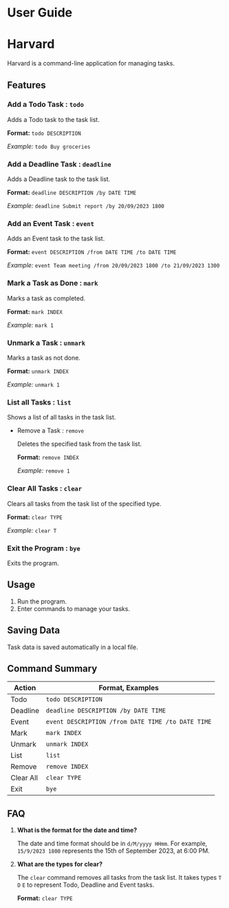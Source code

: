 # User Guide

# Harvard

Harvard is a command-line application for managing tasks.

## Features

### Add a Todo Task : `todo`

  Adds a Todo task to the task list.

  **Format:** `todo DESCRIPTION`

  _Example:_ `todo Buy groceries`


### Add a Deadline Task : `deadline`

  Adds a Deadline task to the task list.

  **Format:** `deadline DESCRIPTION /by DATE TIME`

  _Example:_ `deadline Submit report /by 20/09/2023 1800`


### Add an Event Task : `event`

  Adds an Event task to the task list.

  **Format:** `event DESCRIPTION /from DATE TIME /to DATE TIME`

  _Example:_ `event Team meeting /from 20/09/2023 1800 /to 21/09/2023 1300`


### Mark a Task as Done : `mark`

  Marks a task as completed.

  **Format:** `mark INDEX`

  _Example:_ `mark 1`


### Unmark a Task : `unmark`

  Marks a task as not done.

  **Format:** `unmark INDEX`

  _Example:_ `unmark 1`


### List all Tasks : `list`

  Shows a list of all tasks in the task list.


- Remove a Task : `remove`

  Deletes the specified task from the task list.

  **Format:** `remove INDEX`

  _Example:_ `remove 1`


### Clear All Tasks : `clear`

  Clears all tasks from the task list of the specified type.

  **Format:** `clear TYPE`

  _Example:_ `clear T`


### Exit the Program : `bye`

  Exits the program.

## Usage

1. Run the program.
2. Enter commands to manage your tasks.

## Saving Data

Task data is saved automatically in a local file.

## Command Summary

| Action    | Format, Examples                                  |
| --------- | ------------------------------------------------- |
| Todo      | `todo DESCRIPTION`                                |
| Deadline  | `deadline DESCRIPTION /by DATE TIME`              |
| Event     | `event DESCRIPTION /from DATE TIME /to DATE TIME` |
| Mark      | `mark INDEX`                                      |
| Unmark    | `unmark INDEX`                                    |
| List      | `list`                                            |
| Remove    | `remove INDEX`                                    |
| Clear All | `clear TYPE`                                      |
| Exit      | `bye`                                             |

## FAQ

1. **What is the format for the date and time?**

   The date and time format should be in `d/M/yyyy HHmm`. For example, `15/9/2023 1800` represents the 15th of September 2023, at 6:00 PM.

2. **What are the types for clear?**

   The `clear` command removes all tasks from the task list. It takes types `T` `D` `E` to represent Todo, Deadline and Event tasks.

   **Format:** `clear TYPE`